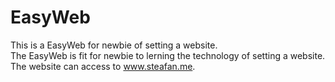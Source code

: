 # EasyWeb
This is a EasyWeb for newbie of setting a website.  
The EasyWeb is fit for newbie to lerning the technology of setting a website.
The website can access to www.steafan.me.
